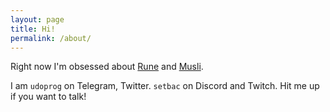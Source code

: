```yaml
---
layout: page
title: Hi!
permalink: /about/
---
```


Right now I'm obsessed about [Rune](https://github.com/rune-rs/rune) and
[Musli](https://github.com/udoprog/musli).

I am `udoprog` on Telegram, Twitter. `setbac` on Discord and Twitch. Hit me up
if you want to talk!
